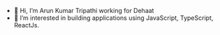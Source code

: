 - 👋 Hi, I’m Arun Kumar Tripathi working for Dehaat
- 👀 I’m interested in building applications using JavaScript, TypeScript, ReactJs.


<!---
arunTripathiAtDehaat/arunTripathiAtDehaat is a ✨ special ✨ repository because its `README.md` (this file) appears on your GitHub profile.
You can click the Preview link to take a look at your changes.
--->

